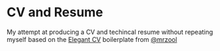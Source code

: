 # CV and Resume

My attempt at producing a CV and techincal resume without repeating myself based on the [Elegant CV](http://mrzool.cc/tex-boilerplates/) boilerplate from [@mrzool](https://github.com/mrzool)
